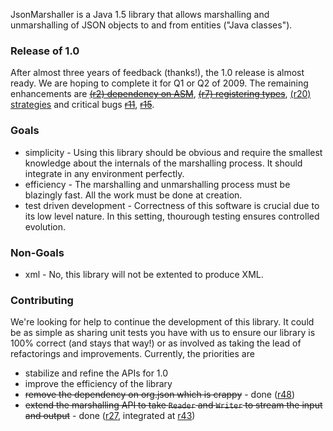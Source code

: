 JsonMarshaller is a Java 1.5 library that allows marshalling and unmarshalling of JSON objects to and from entities ("Java classes").

### Release of 1.0 ###
After almost three years of feedback (thanks!), the 1.0 release is almost ready. We are hoping to complete it for Q1 or Q2 of 2009. The remaining enhancements are ~~[(r2) dependency on ASM](http://code.google.com/p/jsonmarshaller/issues/detail?id=2)~~, ~~[(r7) registering types](http://code.google.com/p/jsonmarshaller/issues/detail?id=7)~~, [(r20) strategies](http://code.google.com/p/jsonmarshaller/issues/detail?id=20) and critical bugs ~~[r11](http://code.google.com/p/jsonmarshaller/issues/detail?id=11)~~, ~~[r15](http://code.google.com/p/jsonmarshaller/issues/detail?id=15)~~.

### Goals ###
  * simplicity - Using this library should be obvious and require the smallest knowledge about the internals of the marshalling process. It should integrate in any environment perfectly.
  * efficiency - The marshalling and unmarshalling process must be blazingly fast. All the work must be done at creation.
  * test driven development - Correctness of this software is crucial due to its low level nature. In this setting, thourough testing ensures controlled evolution.

### Non-Goals ###
  * xml - No, this library will not be extented to produce XML.

### Contributing ###
We're looking for help to continue the development of this library. It could be as simple as sharing unit tests you have with us to ensure our library is 100% correct (and stays that way!) or as involved as taking the lead of refactorings and improvements. Currently, the priorities are

  * stabilize and refine the APIs for 1.0
  * improve the efficiency of the library
  * ~~remove the dependency on org.json which is crappy~~ - done ([r48](http://code.google.com/p/jsonmarshaller/source/detail?r=48))
  * ~~extend the marshalling API to take `Reader` and `Writer` to stream the input and output~~ - done ([r27](http://code.google.com/p/jsonmarshaller/source/detail?r=27), integrated at [r43](http://code.google.com/p/jsonmarshaller/source/detail?r=43))